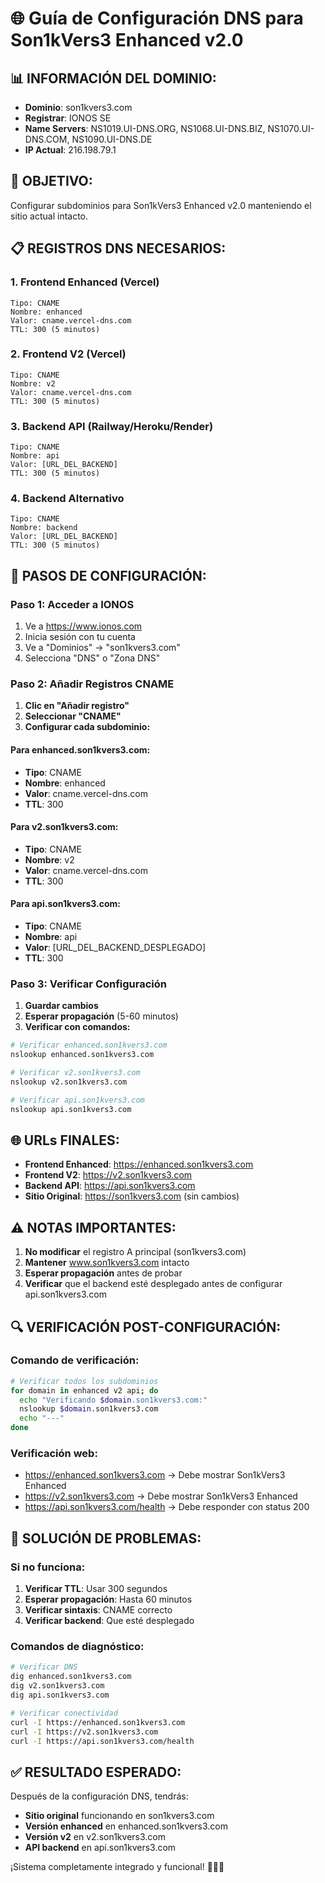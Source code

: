 # 🌐 Guía de Configuración DNS para Son1kVers3 Enhanced v2.0

## 📊 **INFORMACIÓN DEL DOMINIO:**
- **Dominio**: son1kvers3.com
- **Registrar**: IONOS SE
- **Name Servers**: NS1019.UI-DNS.ORG, NS1068.UI-DNS.BIZ, NS1070.UI-DNS.COM, NS1090.UI-DNS.DE
- **IP Actual**: 216.198.79.1

## 🎯 **OBJETIVO:**
Configurar subdominios para Son1kVers3 Enhanced v2.0 manteniendo el sitio actual intacto.

## 📋 **REGISTROS DNS NECESARIOS:**

### **1. Frontend Enhanced (Vercel)**
```
Tipo: CNAME
Nombre: enhanced
Valor: cname.vercel-dns.com
TTL: 300 (5 minutos)
```

### **2. Frontend V2 (Vercel)**
```
Tipo: CNAME
Nombre: v2
Valor: cname.vercel-dns.com
TTL: 300 (5 minutos)
```

### **3. Backend API (Railway/Heroku/Render)**
```
Tipo: CNAME
Nombre: api
Valor: [URL_DEL_BACKEND]
TTL: 300 (5 minutos)
```

### **4. Backend Alternativo**
```
Tipo: CNAME
Nombre: backend
Valor: [URL_DEL_BACKEND]
TTL: 300 (5 minutos)
```

## 🔧 **PASOS DE CONFIGURACIÓN:**

### **Paso 1: Acceder a IONOS**
1. Ve a https://www.ionos.com
2. Inicia sesión con tu cuenta
3. Ve a "Dominios" → "son1kvers3.com"
4. Selecciona "DNS" o "Zona DNS"

### **Paso 2: Añadir Registros CNAME**
1. **Clic en "Añadir registro"**
2. **Seleccionar "CNAME"**
3. **Configurar cada subdominio:**

#### **Para enhanced.son1kvers3.com:**
- **Tipo**: CNAME
- **Nombre**: enhanced
- **Valor**: cname.vercel-dns.com
- **TTL**: 300

#### **Para v2.son1kvers3.com:**
- **Tipo**: CNAME
- **Nombre**: v2
- **Valor**: cname.vercel-dns.com
- **TTL**: 300

#### **Para api.son1kvers3.com:**
- **Tipo**: CNAME
- **Nombre**: api
- **Valor**: [URL_DEL_BACKEND_DESPLEGADO]
- **TTL**: 300

### **Paso 3: Verificar Configuración**
1. **Guardar cambios**
2. **Esperar propagación** (5-60 minutos)
3. **Verificar con comandos:**

```bash
# Verificar enhanced.son1kvers3.com
nslookup enhanced.son1kvers3.com

# Verificar v2.son1kvers3.com
nslookup v2.son1kvers3.com

# Verificar api.son1kvers3.com
nslookup api.son1kvers3.com
```

## 🌐 **URLs FINALES:**

- **Frontend Enhanced**: https://enhanced.son1kvers3.com
- **Frontend V2**: https://v2.son1kvers3.com
- **Backend API**: https://api.son1kvers3.com
- **Sitio Original**: https://son1kvers3.com (sin cambios)

## ⚠️ **NOTAS IMPORTANTES:**

1. **No modificar** el registro A principal (son1kvers3.com)
2. **Mantener** www.son1kvers3.com intacto
3. **Esperar propagación** antes de probar
4. **Verificar** que el backend esté desplegado antes de configurar api.son1kvers3.com

## 🔍 **VERIFICACIÓN POST-CONFIGURACIÓN:**

### **Comando de verificación:**
```bash
# Verificar todos los subdominios
for domain in enhanced v2 api; do
  echo "Verificando $domain.son1kvers3.com:"
  nslookup $domain.son1kvers3.com
  echo "---"
done
```

### **Verificación web:**
- https://enhanced.son1kvers3.com → Debe mostrar Son1kVers3 Enhanced
- https://v2.son1kvers3.com → Debe mostrar Son1kVers3 Enhanced
- https://api.son1kvers3.com/health → Debe responder con status 200

## 🚨 **SOLUCIÓN DE PROBLEMAS:**

### **Si no funciona:**
1. **Verificar TTL**: Usar 300 segundos
2. **Esperar propagación**: Hasta 60 minutos
3. **Verificar sintaxis**: CNAME correcto
4. **Verificar backend**: Que esté desplegado

### **Comandos de diagnóstico:**
```bash
# Verificar DNS
dig enhanced.son1kvers3.com
dig v2.son1kvers3.com
dig api.son1kvers3.com

# Verificar conectividad
curl -I https://enhanced.son1kvers3.com
curl -I https://v2.son1kvers3.com
curl -I https://api.son1kvers3.com/health
```

## ✅ **RESULTADO ESPERADO:**

Después de la configuración DNS, tendrás:
- **Sitio original** funcionando en son1kvers3.com
- **Versión enhanced** en enhanced.son1kvers3.com
- **Versión v2** en v2.son1kvers3.com
- **API backend** en api.son1kvers3.com

¡Sistema completamente integrado y funcional! 🎵🚀✨


